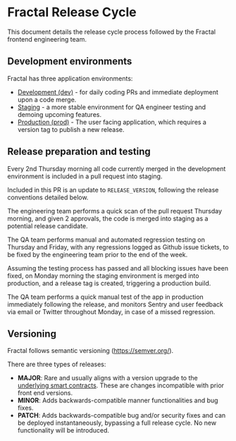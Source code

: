 # Fractal Release Cycle
This document details the release cycle process followed by the Fractal frontend engineering team.

## Development environments
Fractal has three application environments:

- [Development (dev)](https://app.dev.fractalframework.xyz/) - for daily coding PRs and immediate deployment upon a code merge.
- [Staging](https://app.staging.fractalframework.xyz/) - a more stable environment for QA engineer testing and demoing upcoming features. 
- [Production (prod)](https://app.fractalframework.xyz/) - The user facing application, which requires a version tag to publish a new release.

## Release preparation and testing
Every 2nd Thursday morning all code currently merged in the development environment is included in a pull request into staging.

Included in this PR is an update to `RELEASE_VERSION`, following the release conventions detailed below.

The engineering team performs a quick scan of the pull request Thursday morning, and given 2 approvals, the code is merged into staging as a potential release candidate.

The QA team performs manual and automated regression testing on Thursday and Friday, with any regressions logged as Github issue tickets, to be fixed by the engineering team prior to the end of the week.

Assuming the testing process has passed and all blocking issues have been fixed, on Monday morning the staging environment is merged into production, and a release tag is created, triggering a production build.

The QA team performs a quick manual test of the app in production immediately following the release, and monitors Sentry and user feedback via email or Twitter throughout Monday, in case of a missed regression.

## Versioning
Fractal follows semantic versioning (https://semver.org/).

There are three types of releases: 

- **MAJOR**: Rare and usually aligns with a version upgrade to the [underlying smart contracts](https://github.com/decent-dao/fractal-contracts). These are changes incompatible with prior front end versions.
- **MINOR**: Adds backwards-compatible manner functionalities and bug fixes.
- **PATCH**: Adds backwards-compatible bug and/or security fixes and can be deployed instantaneously, bypassing a full release cycle. No new functionality will be introduced.
